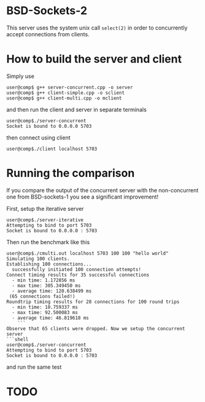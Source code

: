 # BSD-Sockets-2

This server uses the system unix call ```select(2)``` in order to concurrently accept connections from clients.

# How to build the server and client

Simply use 
```shell
user@comp$ g++ server-concurrent.cpp -o server
user@comp$ g++ client-simple.cpp -o sclient
user@comp$ g++ client-multi.cpp -o mclient
```
and then run the client and server in separate terminals
```shell 
user@comp$./server-concurrent
Socket is bound to 0.0.0.0 5703
```
then connect using client
```shell
user@comp$./client localhost 5703
```
# Running the comparison
If you compare the output of the concurrent server with the non-concurrent one from BSD-sockets-1 you see a significant improvement!

First, setup the iterative server


```shell
user@comp$./server-iterative
Attempting to bind to port 5703
Socket is bound to 0.0.0.0 : 5703
```
Then run the benchmark like this

```shell
user@comp$./cmulti.out localhost 5703 100 100 "hello world"
Simulating 100 clients.
Establishing 100 connections...
  successfully initiated 100 connection attempts!
Connect timing results for 35 successful connections
  - min time: 1.172856 ms
  - max time: 305.349450 ms
  - average time: 120.638499 ms
 (65 connections failed!)
Roundtrip timing results for 28 connections for 100 round trips
  - min time: 10.759337 ms
  - max time: 92.500083 ms
  - average time: 46.819618 ms
    ```
Observe that 65 clients were dropped. Now we setup the concurrent server
```shell
user@comp$./server-concurrent
Attempting to bind to port 5703
Socket is bound to 0.0.0.0 : 5703
```
and run the same test

# TODO
  
